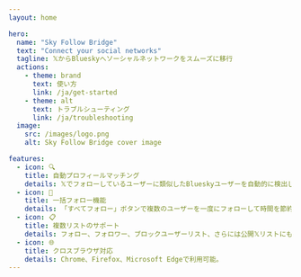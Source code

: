 ```yaml
---
layout: home

hero:
  name: "Sky Follow Bridge"
  text: "Connect your social networks"
  tagline: 𝕏からBlueskyへソーシャルネットワークをスムーズに移行
  actions:
    - theme: brand
      text: 使い方
      link: /ja/get-started
    - theme: alt
      text: トラブルシューティング
      link: /ja/troubleshooting
  image:
    src: /images/logo.png
    alt: Sky Follow Bridge cover image

features:
  - icon: 🔍
    title: 自動プロフィールマッチング
    details: 𝕏でフォローしているユーザーに類似したBlueskyユーザーを自動的に検出します。
  - icon: 🚀
    title: 一括フォロー機能
    details: 「すべてフォロー」ボタンで複数のユーザーを一度にフォローして時間を節約。
  - icon: 📋
    title: 複数リストのサポート
    details: フォロー、フォロワー、ブロックユーザーリスト、さらには公開𝕏リストにも対応。
  - icon: 🌐
    title: クロスブラウザ対応
    details: Chrome、Firefox、Microsoft Edgeで利用可能。
--- 
```

